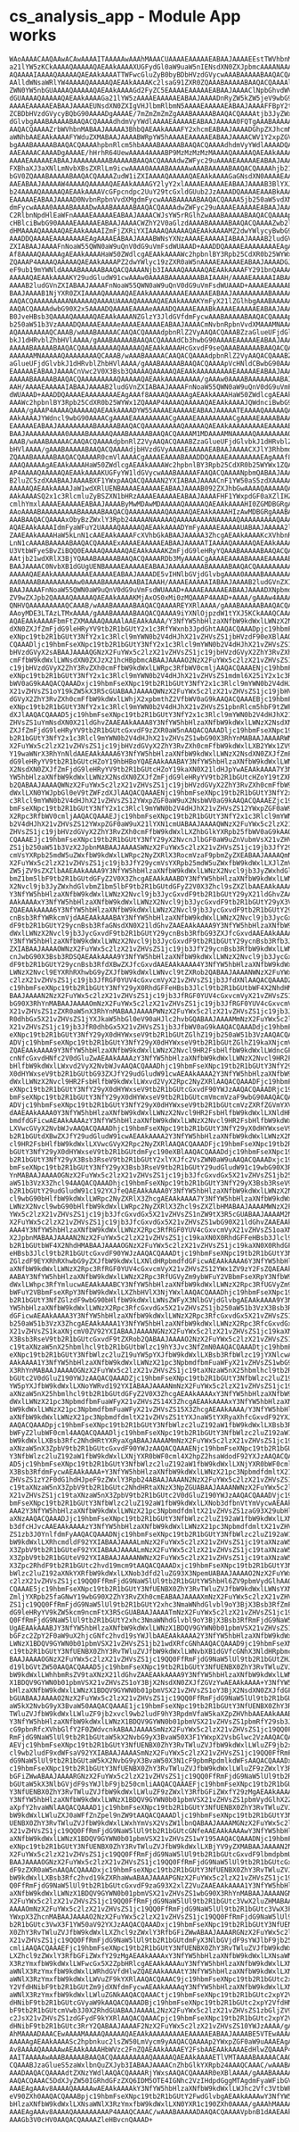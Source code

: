 # cs_analysis_app - Module App works

    WAoAAAACAAQAAwACAwAAAAITAAAAAwAAAhMAAACUAAAAEAAAAAEABAAJAAAAEEstTWVhbnM6
    a21lYW5zKCkAAAAQAAAAAQAEAAkAAAAXUGFydGl0aW9uaW5nIENsdXN0ZXJpbmcAAAANAAAA
    AQAAAAIAAAAQAAAAAQAEAAkAAAATTWFwcGluZyB0byBDbHVzdGVycwAAABAAAAABAAQACQAA
    AAlldWNsaWRlYW4AAAAQAAAAAQAEAAkAAAAKc2lsaG91ZXR0ZQAAABAAAAABAAQACQAAAAly
    ZWN0YW5nbGUAAAAQAAAAAQAEAAkAAAAGd2FyZC5EAAAAEAAAAAEABAAJAAAAClNpbGhvdWV0
    dGUAAAAQAAAAAQAEAAkAAAAGa21lYW5zAAAAEAAAAAEABAAJAAAADnRyZW5kZW5jeV9wbG90
    AAAAEAAAAAEABAAJAAAAEUNsdXN0ZXIgVHJlbmRlbmN5AAAAEAAAAAEABAAJAAAAFFBpY2tl
    ZCBDbHVzdGVycyBQbG90AAAADgAAAAE/7mZmZmZmZgAAABAAAAABAAQACQAAAAtjb3JyZWxh
    dGlvbgAAABAAAAABAAQACQAAAAdhdmVyYWdlAAAAEAAAAAEABAAJAAAAA0FQTgAAABAAAAAG
    AAQACQAAAAZrbWVhbnMABAAJAAAAA3BhbQAEAAkAAAAFY2xhcmEABAAJAAAADGhpZXJhcmNo
    aWNhbAAEAAkAAAAFYWduZXMABAAJAAAABWRpYW5hAAAAEAAAAAEABAAJAAAACWV1Y2xpZGVh
    bgAAABAAAAABAAQACQAAAAhpbnRlcm5hbAAAABAAAAABAAQACQAAAAdhdmVyYWdlAAAADQAA
    AAEAAAACAAAADgAAAAE/hHrhR64UewAAAA4AAAABP9MzMzMzMzMAAAAQAAAAAQAEAAkAAAAA
    AAAAEAAAAAEABAAJAAAAAAAAABAAAAABAAQACQAAAAdwZWFyc29uAAAAEAAAAAEABAAJAAAA
    FXBhaXJ3aXNlLmNvbXBsZXRlLm9icwAAAA0AAAABAAAAAwAAABAAAAABAAQACQAAAAhjb21w
    bGV0ZQAAABAAAAABAAQACQAAAAZudW1iZXIAAAAQAAAAAQAEAAkAAAAGaGNsdXN0AAAAEAAA
    AAEABAAJAAAAAW4AAAAQAAAAAQAEAAkAAAAGY2lyY2xlAAAAEAAAAAEABAAJAAAAB3BlYXJz
    b24AAAAQAAAAAQAEAAkAAAAVcGFpcndpc2UuY29tcGxldGUub2JzAAAADQAAAAEAAABkAAAA
    EAAAAAEABAAJAAAAD0NvbnRpbnVvdXMgdmFycwAAABAAAAABAAQACQAAAA5jb250aW5vdXNf
    dmFycwAAAA0AAAABAAAADwAAABAAAAABAAQACQAAAAdwZWFyc29uAAAAEAAAAAEABAAJAAAA
    C2RlbnNpdHlEaWFnAAAAEAAAAAEABAAJAAAACWJsYW5rRGlhZwAAABAAAAABAAQACQAAAApV
    cHBlciBwbG90AAAAEAAAAAEABAAJAAAACWZhY2V0aGlzdAAAABAAAAABAAQACQAAAAZwb2lu
    dHMAAAAQAAAAAQAEAAkAAAAIZmFjZXRiYXIAAAAQAAAAAQAEAAkAAAAMZ2dwYWlycyBwbG90
    AAADDQAAAAEAAAAAAAAEAgAAAAEABAAJAAAABWNsYXNzAAAAEAAAAAIABAAJAAAAB2ludGVn
    ZXIABAAJAAAAFnNoaW55QWN0aW9uQnV0dG9uVmFsdWUAAAD+AAADDQAAAAEAAAAAAAAEAgAA
    Af8AAAAQAAAAAgAEAAkAAAAHaW50ZWdlcgAEAAkAAAAWc2hpbnlBY3Rpb25CdXR0b25WYWx1
    ZQAAAP4AAAAQAAAAAQAEAAkAAAAPZ2dwYWlyc19zZXR0aW5nAAAAEAAAAAEABAAJAAAADGJv
    eF9ub19mYWNldAAAABAAAAABAAQACQAAAANjb3IAAAAQAAAAAQAEAAkAAAAFY291bnQAAAAQ
    AAAAAQAEAAkAAAAKY29udGludW91cwAAAw0AAAABAAAAAAAABAIAAAH/AAAAEAAAAAIABAAJ
    AAAAB2ludGVnZXIABAAJAAAAFnNoaW55QWN0aW9uQnV0dG9uVmFsdWUAAAD+AAAAEAAAAAEA
    BAAJAAAAB1NjYXR0ZXIAAAAQAAAAAQAEAAkAAAAAAAAAEAAAAAEABAAJAAAAAAAAABAAAAAB
    AAQACQAAAAAAAAANAAAAAQAAAAUAAAAQAAAAAQAEAAkAAAAKYmFyX21lZGlhbgAAABAAAAAB
    AAQACQAAAAdwbG90X2x5AAAADQAAAAEAAAAeAAAADQAAAAEAAABkAAAAEAAAAAEABAAJAAAA
    B0JveHBsb3QAAAAQAAAAAQAEAAkAAAANZGlzY3JldGVfdmFycwAAABAAAAABAAQACQAAAApj
    b250aW51b3VzAAAADQAAAAEAAAAeAAAAEAAAAAEABAAJAAAACmNvbnRpbnVvdXMAAAMNAAAA
    AQAAAAAAAAQCAAAB/wAAABAAAAACAAQACQAAAAdpbnRlZ2VyAAQACQAAABZzaGlueUFjdGlv
    bkJ1dHRvblZhbHVlAAAA/gAAABAAAAABAAQACQAAAAdCb3hwbG90AAAAEAAAAAEABAAJAAAA
    AAAAABAAAAABAAQACQAAAAAAAAAQAAAAAQAEAAkAAAAHcGxvdF9seQAAABAAAAABAAQACQAA
    AAAAAAMNAAAAAQAAAAAAAAQCAAAB/wAAABAAAAACAAQACQAAAAdpbnRlZ2VyAAQACQAAABZz
    aGlueUFjdGlvbkJ1dHRvblZhbHVlAAAA/gAAABAAAAABAAQACQAAAApVcHNldCBwbG90AAAA
    EAAAAAEABAAJAAAACnVwc2V0X3Bsb3QAAAAQAAAAAQAEAAkAAAAAAAAAEAAAAAEABAAJAAAA
    AAAAABAAAAABAAQACQAAAAAAAAAQAAAAAQAEAAkAAAAAAAAA/gAAAw0AAAABAAAAAAAABAIA
    AAH/AAAAEAAAAAIABAAJAAAAB2ludGVnZXIABAAJAAAAFnNoaW55QWN0aW9uQnV0dG9uVmFs
    dWUAAAD+AAADDQAAAAEAAAAAAAAEAgAAAf8AAAAQAAAAAgAEAAkAAAAHaW50ZWdlcgAEAAkA
    AAAWc2hpbnlBY3Rpb25CdXR0b25WYWx1ZQAAAP4AAAAQAAAAAQAEAAkAAAAJQWdnciBwbG90
    AAAA/gAAAP4AAAAQAAAAAQAEAAkAAAADYW55AAAAEAAAAAEABAAJAAAAATEAAAAQAAAAAQAE
    AAkAAAAJYWdncl9wbG90AAAACgAAAAEAAAAAAAAACgAAAAEAAAAAAAAACgAAAAEAAAABAAAA
    EAAAAAEABAAJAAAAAAAAABAAAAABAAQACQAAAAAAAAAQAAAAAQAEAAkAAAAAAAAAEAAAAAEA
    BAAJAAAAAAAAAA0AAAABAAAAAQAAABAAAAABAAQACQAAAAM1MDAAAAMNAAAAAQAAAAAAAAQC
    AAAB/wAAABAAAAACAAQACQAAAAdpbnRlZ2VyAAQACQAAABZzaGlueUFjdGlvbkJ1dHRvblZh
    bHVlAAAA/gAAABAAAAABAAQACQAAAAdjbHVzdGVyAAAAEAAAAAEABAAJAAAACXJlY3Rhbmds
    ZQAAABAAAAABAAQACQAAAAR0cmVlAAAACgAAAAEAAAABAAADDQAAAAEAAAAAAAAEAgAAAf8A
    AAAQAAAAAgAEAAkAAAAHaW50ZWdlcgAEAAkAAAAWc2hpbnlBY3Rpb25CdXR0b25WYWx1ZQAA
    AP4AAAAQAAAAAQAEAAkAAAAKUGFyYW1ldGVycwAAABAAAAAFAAQACQAAAANpbmQABAAJAAAA
    B2luZC5zdXAABAAJAAAABXF1YWxpAAQACQAAAAN2YXIABAAJAAAACnF1YW50aS5zdXAAAAAQ
    AAAAAQAEAAkAAAAJaW1wdXRlUENBAAAAEAAAAAEABAAJAAAAB092ZXJhbGwAAAAQAAAAAQAE
    AAkAAAASQ2x1c3RlcmluZyBSZXN1bHRzAAAAEAAAAAEABAAJAAAAFHF1YWxpdGF0aXZlIHZh
    cmlhYmxlAAAAEAAAAAEABAAJAAAAByMwMDAwMDAAAAAQAAAAAQAEAAkAAAAHI0ZGMDBGRgAA
    AAoAAAABAAAAAAAAABAAAAABAAQACQAAAAAAAAAQAAAAAQAEAAkAAAAHIzAwMDBGRgAAABAA
    AAABAAQACQAAAAxObyBzZWxlY3Rpb24AAAANAAAAAQAAAAAAAAANAAAAAQAAAAAAAAAQAAAA
    AQAEAAkAAAAIdmFyaWFuY2UAAAAQAAAAAQAEAAkAAAADYmFyAAAAEAAAAAUABAAJAAAAA2lu
    ZAAEAAkAAAAHaW5kLnN1cAAEAAkAAAAFcXVhbGkABAAJAAAAA3ZhcgAEAAkAAAAKcXVhbnRp
    LnN1cAAAABAAAAABAAQACQAAAAExAAAAEAAAAAEABAAJAAAAATIAAAAQAAAAAQAEAAkAAAAO
    U3VtbWFyeSBvZiBQQ0EAAAAQAAAAAQAEAAkAAAAKZmFjdG9leHRyYQAAABAAAAABAAQACQAA
    AAtjb21wdXRlX3BjYQAAABAAAAABAAQACQAAAARDb3MyAAAACgAAAAEAAAABAAAAEAAAAAEA
    BAAJAAAAC0NvbXB1dGUgUENBAAAAEAAAAAEABAAJAAAAAAAAABAAAAABAAQACQAAAAAAAAAQ
    AAAAAQAEAAkAAAAAAAAAEAAAAAEABAAJAAAADE5vIHNlbGVjdGlvbgAAAA0AAAABAAAAAAAA
    AA0AAAABAAAAAAAAAw0AAAABAAAAAAAABAIAAAH/AAAAEAAAAAIABAAJAAAAB2ludGVnZXIA
    BAAJAAAAFnNoaW55QWN0aW9uQnV0dG9uVmFsdWUAAAD+AAAAEAAAAAEABAAJAAAADXNpbmds
    ZV9wZXJpb2QAAAAQAAAAAQAEAAkAAAAKMjAxOS0xMi0zMQAAAP4AAAD+AAAA/gAAAw4AAAAB
    QNHVQAAAAAAAAAQCAAAB/wAAABAAAAABAAQACQAAAAREYXRlAAAA/gAAABAAAAABAAQACQAA
    AAoyMDE3LTAzLTMxAAAA/gAAABAAAAABAAQACQAAAA9iYXNlOjpzdW1tYXJ5KCkAAAQCAAAA
    AQAEAAkAAAAFbmFtZXMAAAAQAAAAlAAEAAkAAAA/Y3NfYW5hbHlzaXNfbW9kdWxlLWNzX2Ns
    dXN0ZXJfZmFjdG9leHRyYV9tb2R1bGUtY2x1c3RfYWxnb3JpdGhtAAQACQAAADpjc19hbmFs
    eXNpc19tb2R1bGUtY3NfY2x1c3Rlcl9mYWN0b2V4dHJhX21vZHVsZS1jbHVzdF90eXBlAAQA
    CQAAADljc19hbmFseXNpc19tb2R1bGUtY3NfY2x1c3Rlcl9mYWN0b2V4dHJhX21vZHVsZS1j
    bHVzdGVyX2sABAAJAAAAQGNzX2FuYWx5c2lzX21vZHVsZS1jc19jbHVzdGVyX2ZhY3RvZXh0
    cmFfbW9kdWxlLWNsdXN0ZXJzX21hcHBpbmcABAAJAAAAO2NzX2FuYWx5c2lzX21vZHVsZS1j
    c19jbHVzdGVyX2ZhY3RvZXh0cmFfbW9kdWxlLWRpc3RfbWV0cmljAAQACQAAAENjc19hbmFs
    eXNpc19tb2R1bGUtY3NfY2x1c3Rlcl9mYWN0b2V4dHJhX21vZHVsZS1mdml6X25iY2x1c3Rf
    bWV0aG9kAAQACQAAADxjc19hbmFseXNpc19tb2R1bGUtY3NfY2x1c3Rlcl9mYWN0b2V4dHJh
    X21vZHVsZS1oY19kZW5kX3R5cGUABAAJAAAAQWNzX2FuYWx5c2lzX21vZHVsZS1jc19jbHVz
    dGVyX2ZhY3RvZXh0cmFfbW9kdWxlLWhjX2xpbmthZ2VfbWV0aG9kAAQACQAAAEBjc19hbmFs
    eXNpc19tb2R1bGUtY3NfY2x1c3Rlcl9mYWN0b2V4dHJhX21vZHVsZS1pbnRlcm5hbF9tZWFz
    dXJlAAQACQAAAD5jc19hbmFseXNpc19tb2R1bGUtY3NfY2x1c3Rlcl9mYWN0b2V4dHJhX21v
    ZHVsZS1uYmNsdXN0X21ldGhvZAAEAAkAAAA8Y3NfYW5hbHlzaXNfbW9kdWxlLWNzX2NsdXN0
    ZXJfZmFjdG9leHRyYV9tb2R1bGUtcGxvdF9zZXR0aW5nAAQACQAAADljc19hbmFseXNpc19t
    b2R1bGUtY3NfY2x1c3Rlcl9mYWN0b2V4dHJhX21vZHVsZS1wbG90X3RhYnMABAAJAAAARWNz
    X2FuYWx5c2lzX21vZHVsZS1jc19jbHVzdGVyX2ZhY3RvZXh0cmFfbW9kdWxlLXB2YWx1ZV9o
    Y19waWNrX3RhYnNldAAEAAkAAAA6Y3NfYW5hbHlzaXNfbW9kdWxlLWNzX2NsdXN0ZXJfZmFj
    dG9leHRyYV9tb2R1bGUtcHZoY19hbHBoYQAEAAkAAABAY3NfYW5hbHlzaXNfbW9kdWxlLWNz
    X2NsdXN0ZXJfZmFjdG9leHRyYV9tb2R1bGUtcHZoY19kaXN0X21ldHJpYwAEAAkAAAA7Y3Nf
    YW5hbHlzaXNfbW9kdWxlLWNzX2NsdXN0ZXJfZmFjdG9leHRyYV9tb2R1bGUtcHZoY19tZXRo
    b2QABAAJAAAAQWNzX2FuYWx5c2lzX21vZHVsZS1jc19jbHVzdGVyX2ZhY3RvZXh0cmFfbW9k
    dWxlLXN0YWJpbGl0eV9tZWFzdXJlAAQACQAAAENjc19hbmFseXNpc19tb2R1bGUtY3NfY2x1
    c3Rlcl9mYWN0b2V4dHJhX21vZHVsZS12YWxpZGF0aW9uX2NsbWV0aG9kAAQACQAAAEZjc19h
    bmFseXNpc19tb2R1bGUtY3NfY2x1c3Rlcl9mYWN0b2V4dHJhX21vZHVsZS12YWxpZGF0aW9u
    X2Rpc3RfbWV0cmljAAQACQAAAEJjc19hbmFseXNpc19tb2R1bGUtY3NfY2x1c3Rlcl9mYWN0
    b2V4dHJhX21vZHVsZS12YWxpZGF0aW9uX21lYXN1cmUABAAJAAAAQWNzX2FuYWx5c2lzX21v
    ZHVsZS1jc19jbHVzdGVyX2ZhY3RvZXh0cmFfbW9kdWxlLXZhbGlkYXRpb25fbWV0aG9kAAQA
    CQAAAEJjc19hbmFseXNpc19tb2R1bGUtY3NfY29yX2NvcnJlbGF0aW9uZnVubmVsX21vZHVs
    ZS1jb250aW51b3VzX2JpbnMABAAJAAAASWNzX2FuYWx5c2lzX21vZHVsZS1jc19jb3JfY29y
    cmVsYXRpb25mdW5uZWxfbW9kdWxlLWRpc2NyZXRlX3RocmVzaF9pbmZyZXEABAAJAAAAQmNz
    X2FuYWx5c2lzX21vZHVsZS1jc19jb3JfY29ycmVsYXRpb25mdW5uZWxfbW9kdWxlLXJlZmVy
    ZW5jZV9sZXZlbAAEAAkAAAA9Y3NfYW5hbHlzaXNfbW9kdWxlLWNzX2Nvcl9jb3JyZWxhdGlv
    bmZ1bm5lbF9tb2R1bGUtdGFyZ2V0X3ZhcgAEAAkAAABDY3NfYW5hbHlzaXNfbW9kdWxlLWNz
    X2Nvcl9jb3JyZWxhdGlvbmZ1bm5lbF9tb2R1bGUtdGFyZ2V0X3Zhcl9sZXZlbAAEAAkAAAA0
    Y3NfYW5hbHlzaXNfbW9kdWxlLWNzX2Nvcl9jb3JycGxvdF9tb2R1bGUtY29yX21ldGhvZAAE
    AAkAAAAxY3NfYW5hbHlzaXNfbW9kdWxlLWNzX2Nvcl9jb3JycGxvdF9tb2R1bGUtY29yX3Vz
    ZQAEAAkAAAA6Y3NfYW5hbHlzaXNfbW9kdWxlLWNzX2Nvcl9jb3JycGxvdF9tb2R1bGUtY29y
    cnBsb3RfYWRkcmVjdAAEAAkAAABAY3NfYW5hbHlzaXNfbW9kdWxlLWNzX2Nvcl9jb3JycGxv
    dF9tb2R1bGUtY29ycnBsb3RfaGNsdXN0X21ldGhvZAAEAAkAAAA9Y3NfYW5hbHlzaXNfbW9k
    dWxlLWNzX2Nvcl9jb3JycGxvdF9tb2R1bGUtY29ycnBsb3RfbG93ZXJfcGxvdAAEAAkAAAA4
    Y3NfYW5hbHlzaXNfbW9kdWxlLWNzX2Nvcl9jb3JycGxvdF9tb2R1bGUtY29ycnBsb3Rfb3Jk
    ZXIABAAJAAAAOWNzX2FuYWx5c2lzX21vZHVsZS1jc19jb3JfY29ycnBsb3RfbW9kdWxlLWNv
    cnJwbG90X3Bsb3RDSQAEAAkAAAA9Y3NfYW5hbHlzaXNfbW9kdWxlLWNzX2Nvcl9jb3JycGxv
    dF9tb2R1bGUtY29ycnBsb3RfdXBwZXJfcGxvdAAEAAkAAAA4Y3NfYW5hbHlzaXNfbW9kdWxl
    LWNzX2Nvcl9EYXRhRXhwbG9yZXJfbW9kdWxlLWNvcl9tZXRob2QABAAJAAAANWNzX2FuYWx5
    c2lzX21vZHVsZS1jc19jb3JfRGF0YUV4cGxvcmVyX21vZHVsZS1jb3JfdXNlAAQACQAAADZj
    c19hbmFseXNpc19tb2R1bGUtY3NfY29yX0RhdGFFeHBsb3Jlcl9tb2R1bGUtbWF4X2NhdHMA
    BAAJAAAAN2NzX2FuYWx5c2lzX21vZHVsZS1jc19jb3JfRGF0YUV4cGxvcmVyX21vZHVsZS1w
    bG90X3RhYnMABAAJAAAAOmNzX2FuYWx5c2lzX21vZHVsZS1jc19jb3JfRGF0YUV4cGxvcmVy
    X21vZHVsZS1zZXR0aW5nX3RhYnMABAAJAAAAPWNzX2FuYWx5c2lzX21vZHVsZS1jc19jb3Jf
    R0dhbGx5X21vZHVsZS1jYXJkaW5hbGl0eV90aHJlc2hvbGQABAAJAAAAMmNzX2FuYWx5c2lz
    X21vZHVsZS1jc19jb3JfR0dhbGx5X21vZHVsZS1jb3JfbWV0aG9kAAQACQAAADdjc19hbmFs
    eXNpc19tb2R1bGUtY3NfY29yX0dHYWxseV9tb2R1bGUtZGlhZ19jb250aW51b3VzAAQACQAA
    ADVjc19hbmFseXNpc19tb2R1bGUtY3NfY29yX0dHYWxseV9tb2R1bGUtZGlhZ19kaXNjcmV0
    ZQAEAAkAAAA9Y3NfYW5hbHlzaXNfbW9kdWxlLWNzX2Nvcl9HR2FsbHlfbW9kdWxlLWdncGFp
    cnNfcGxvdHNfc2V0dGluZwAEAAkAAAAzY3NfYW5hbHlzaXNfbW9kdWxlLWNzX2Nvcl9HR2Fs
    bHlfbW9kdWxlLWxvd2VyX2NvbWJvAAQACQAAADhjc19hbmFseXNpc19tb2R1bGUtY3NfY29y
    X0dHYWxseV9tb2R1bGUtbG93ZXJfY29udGludW91cwAEAAkAAAA2Y3NfYW5hbHlzaXNfbW9k
    dWxlLWNzX2Nvcl9HR2FsbHlfbW9kdWxlLWxvd2VyX2Rpc2NyZXRlAAQACQAAADFjc19hbmFs
    eXNpc19tb2R1bGUtY3NfY29yX0dHYWxseV9tb2R1bGUtcGxvdF90YWJzAAQACQAAADRjc19h
    bmFseXNpc19tb2R1bGUtY3NfY29yX0dHYWxseV9tb2R1bGUtcmVmcmVzaF9wbG90AAQACQAA
    ADVjc19hbmFseXNpc19tb2R1bGUtY3NfY29yX0dHYWxseV9tb2R1bGUtcmVzZXRfZGVmYXVs
    dAAEAAkAAAA0Y3NfYW5hbHlzaXNfbW9kdWxlLWNzX2Nvcl9HR2FsbHlfbW9kdWxlLXNldHRp
    bmdfdGFicwAEAAkAAAAzY3NfYW5hbHlzaXNfbW9kdWxlLWNzX2Nvcl9HR2FsbHlfbW9kdWxl
    LXVwcGVyX2NvbWJvAAQACQAAADhjc19hbmFseXNpc19tb2R1bGUtY3NfY29yX0dHYWxseV9t
    b2R1bGUtdXBwZXJfY29udGludW91cwAEAAkAAAA2Y3NfYW5hbHlzaXNfbW9kdWxlLWNzX2Nv
    cl9HR2FsbHlfbW9kdWxlLXVwcGVyX2Rpc2NyZXRlAAQACQAAADFjc19hbmFseXNpc19tb2R1
    bGUtY3NfY29yX0dHYWxseV9tb2R1bGUtdmFyc190eXBlAAQACQAAADdjc19hbmFseXNpc19t
    b2R1bGUtY3NfY29yX3Bsb3RseV9tb2R1bGUtY2xlYXJfc2VsZWN0aW9uAAQACQAAADxjc19h
    bmFseXNpc19tb2R1bGUtY3NfY29yX3Bsb3RseV9tb2R1bGUtY29udGludW91c19wbG90X3Rh
    YnMABAAJAAAAOGNzX2FuYWx5c2lzX21vZHVsZS1jc19jb3JfcGxvdGx5X21vZHVsZS1jb250
    aW51b3VzX3Zhcl94AAQACQAAADhjc19hbmFseXNpc19tb2R1bGUtY3NfY29yX3Bsb3RseV9t
    b2R1bGUtY29udGludW91c192YXJfeQAEAAkAAAA0Y3NfYW5hbHlzaXNfbW9kdWxlLWNzX2Nv
    cl9wbG90bHlfbW9kdWxlLWRpc2NyZXRlX3ZhcgAEAAkAAAA7Y3NfYW5hbHlzaXNfbW9kdWxl
    LWNzX2Nvcl9wbG90bHlfbW9kdWxlLWRpc2NyZXRlX3Zhcl9sZXZlbHMABAAJAAAAMWNzX2Fu
    YWx5c2lzX21vZHVsZS1jc19jb3JfcGxvdGx5X21vZHVsZS1nZW9tX3R5cGUABAAJAAAAM2Nz
    X2FuYWx5c2lzX21vZHVsZS1jc19jb3JfcGxvdGx5X21vZHVsZS1wbG90X21ldGhvZAAEAAkA
    AAA4Y3NfYW5hbHlzaXNfbW9kdWxlLWNzX2Rpc3RfRGF0YUV4cGxvcmVyX21vZHVsZS1oaXN0
    X2JpbnMABAAJAAAAN2NzX2FuYWx5c2lzX21vZHVsZS1jc19kaXN0X0RhdGFFeHBsb3Jlcl9t
    b2R1bGUtbWF4X2NhdHMABAAJAAAAOGNzX2FuYWx5c2lzX21vZHVsZS1jc19kaXN0X0RhdGFF
    eHBsb3Jlcl9tb2R1bGUtcGxvdF90YWJzAAQACQAAADtjc19hbmFseXNpc19tb2R1bGUtY3Nf
    ZGlzdF9EYXRhRXhwbG9yZXJfbW9kdWxlLXNldHRpbmdfdGFicwAEAAkAAAA6Y3NfYW5hbHlz
    aXNfbW9kdWxlLWNzX2Rpc3RfRGF0YUV4cGxvcmVyX21vZHVsZS12YWx1ZV9zY2FsZQAEAAkA
    AABAY3NfYW5hbHlzaXNfbW9kdWxlLWNzX2Rpc3RfUGVyZm9ybWFuY2VBbmFseXRpY3NfbW9k
    dWxlLWhpc3RfYmlucwAEAAkAAABCY3NfYW5hbHlzaXNfbW9kdWxlLWNzX2Rpc3RfUGVyZm9y
    bWFuY2VBbmFseXRpY3NfbW9kdWxlLXZhbHVlX3NjYWxlAAQACQAAADhjc19hbmFseXNpc19t
    b2R1bGUtY3NfZGlzdF9wbG90bHlfbW9kdWxlLWNsZWFyX3NlbGVjdGlvbgAEAAkAAAA9Y3Nf
    YW5hbHlzaXNfbW9kdWxlLWNzX2Rpc3RfcGxvdGx5X21vZHVsZS1jb250aW51b3VzX3Bsb3Rf
    dGFicwAEAAkAAAA3Y3NfYW5hbHlzaXNfbW9kdWxlLWNzX2Rpc3RfcGxvdGx5X21vZHVsZS1j
    b250aW51b3VzX3ZhcgAEAAkAAAA1Y3NfYW5hbHlzaXNfbW9kdWxlLWNzX2Rpc3RfcGxvdGx5
    X21vZHVsZS1kaXNjcmV0ZV92YXIABAAJAAAANGNzX2FuYWx5c2lzX21vZHVsZS1jc19kaXN0
    X3Bsb3RseV9tb2R1bGUtcGxvdF9tZXRob2QABAAJAAAAO2NzX2FuYWx5c2lzX21vZHVsZS1j
    c19taXNzaW5nX25hbmlhcl9tb2R1bGUtbWlzc19hY3Jvc3NfZmN0AAQACQAAADtjc19hbmFs
    eXNpc19tb2R1bGUtY3NfbWlzc2luZ19uYW5pYXJfbW9kdWxlLXBsb3RfbWlzc19jYXNlcwAE
    AAkAAAA1Y3NfYW5hbHlzaXNfbW9kdWxlLWNzX21pc3NpbmdfbmFuaWFyX21vZHVsZS1wbG90
    X3RhYnMABAAJAAAAOGNzX2FuYWx5c2lzX21vZHVsZS1jc19taXNzaW5nX25hbmlhcl9tb2R1
    bGUtc2V0dGluZ190YWJzAAQACQAAADZjc19hbmFseXNpc19tb2R1bGUtY3NfbWlzc2luZ19u
    YW5pYXJfbW9kdWxlLXNoYWRvd192YXIABAAJAAAANmNzX2FuYWx5c2lzX21vZHVsZS1jc19t
    aXNzaW5nX25hbmlhcl9tb2R1bGUtdGFyZ2V0X3ZhcgAEAAkAAAAxY3NfYW5hbHlzaXNfbW9k
    dWxlLWNzX21pc3NpbmdfbmFuaWFyX21vZHVsZS14X3ZhcgAEAAkAAAAxY3NfYW5hbHlzaXNf
    bW9kdWxlLWNzX21pc3NpbmdfbmFuaWFyX21vZHVsZS15X3ZhcgAEAAkAAAA/Y3NfYW5hbHlz
    aXNfbW9kdWxlLWNzX21pc3NpbmdfdmltX21vZHVsZS1tYXJnaW5tYXRyaXhfcGxvdF92YXJz
    AAQACQAAADpjc19hbmFseXNpc19tb2R1bGUtY3NfbWlzc2luZ192aW1fbW9kdWxlLXBsb3Rf
    bWFyZ2lubWF0cml4AAQACQAAADljc19hbmFseXNpc19tb2R1bGUtY3NfbWlzc2luZ192aW1f
    bW9kdWxlLXBsb3Rfc2NhdHRtYXRyaXgABAAJAAAAMmNzX2FuYWx5c2lzX21vZHVsZS1jc19t
    aXNzaW5nX3ZpbV9tb2R1bGUtcGxvdF90YWJzAAQACQAAAENjc19hbmFseXNpc19tb2R1bGUt
    Y3NfbWlzc2luZ192aW1fbW9kdWxlLXNjYXR0bWF0cml4X2hpZ2hsaWdodF92YXJzAAQACQAA
    AD5jc19hbmFseXNpc19tb2R1bGUtY3NfbWlzc2luZ192aW1fbW9kdWxlLXNjYXR0bWF0cml4
    X3Bsb3RfdmFycwAEAAkAAAA+Y3NfYW5hbHlzaXNfbW9kdWxlLWNzX21pc3NpbmdfdmltX21v
    ZHVsZS1zY2F0dG1hdHJpeF9zZWxlY3Rpb24ABAAJAAAAN2NzX2FuYWx5c2lzX21vZHVsZS1j
    c19taXNzaW5nX3ZpbV9tb2R1bGUtc2NhdHRtaXNzX3NpZGUABAAJAAAANWNzX2FuYWx5c2lz
    X21vZHVsZS1jc19taXNzaW5nX3ZpbV9tb2R1bGUtc2V0dGluZ190YWJzAAQACQAAADVjc19h
    bmFseXNpc19tb2R1bGUtY3NfbWlzc2luZ192aW1fbW9kdWxlLXNob3dfbnVtYmVycwAEAAkA
    AAA2Y3NfYW5hbHlzaXNfbW9kdWxlLWNzX21pc3NpbmdfdmltX21vZHVsZS1zaG93X29ubHlt
    aXNzAAQACQAAADJjc19hbmFseXNpc19tb2R1bGUtY3NfbWlzc2luZ192aW1fbW9kdWxlLXNo
    b3dfcHJvcAAEAAkAAAAzY3NfYW5hbHlzaXNfbW9kdWxlLWNzX21pc3NpbmdfdmltX21vZHVs
    ZS1zb3J0YnlfdmFyAAQACQAAADNjc19hbmFseXNpc19tb2R1bGUtY3NfbWlzc2luZ192aW1f
    bW9kdWxlLXRhcmdldF92YXIABAAJAAAALmNzX2FuYWx5c2lzX21vZHVsZS1jc19taXNzaW5n
    X3ZpbV9tb2R1bGUteF92YXIABAAJAAAALmNzX2FuYWx5c2lzX21vZHVsZS1jc19taXNzaW5n
    X3ZpbV9tb2R1bGUteV92YXIABAAJAAAANWNzX2FuYWx5c2lzX21vZHVsZS1jc19taXNzaW5n
    X3Zpc2RhdF9tb2R1bGUtc2hvd19mcm9tAAQACQAAADxjc19hbmFseXNpc19tb2R1bGUtY3Nf
    bWlzc2luZ192aXNkYXRfbW9kdWxlLXNob3dfd2luZG93X3NpemUABAAJAAAAO2NzX2FuYWx5
    c2lzX21vZHVsZS1jc19QQ0FfRmFjdG9NaW5lUl9tb2R1bGUtYW5hbHl6ZV9pbmVydGlhAAQA
    CQAAAE5jc19hbmFseXNpc19tb2R1bGUtY3NfUENBX0ZhY3RvTWluZVJfbW9kdWxlLWNsYXNz
    ZmljYXRpb25faGNwY19wbG90X2ZhY3RvZXh0cmEABAAJAAAAXmNzX2FuYWx5c2lzX21vZHVs
    ZS1jc19QQ0FfRmFjdG9NaW5lUl9tb2R1bGUtY2xhc3NmaWNhdGlvbl9oY3BjX3Bsb3RfZmFj
    dG9leHRyYV9kZW5kcm9ncmFtX3R5cGUABAAJAAAATmNzX2FuYWx5c2lzX21vZHVsZS1jc19Q
    Q0FfRmFjdG9NaW5lUl9tb2R1bGUtY2xhc3NmaWNhdGlvbl9oY3BjX3Bsb3RfRmFjdG9NaW5l
    UgAEAAkAAABJY3NfYW5hbHlzaXNfbW9kdWxlLWNzX1BDQV9GYWN0b01pbmVSX21vZHVsZS1j
    bGFzc2ZpY2F0aW9uX2hjcGNfc2hvd19sYWJlbAAEAAkAAAA2Y3NfYW5hbHlzaXNfbW9kdWxl
    LWNzX1BDQV9GYWN0b01pbmVSX21vZHVsZS1jb21wdXRfcGNhAAQACQAAAD9jc19hbmFseXNp
    c19tb2R1bGUtY3NfUENBX0ZhY3RvTWluZVJfbW9kdWxlLWNvbXB1dGVfcGNhX3NldHRpbmcA
    BAAJAAAAOGNzX2FuYWx5c2lzX21vZHVsZS1jc19QQ0FfRmFjdG9NaW5lUl9tb2R1bGUtZHJh
    d19lbGVtZW50AAQACQAAAD5jc19hbmFseXNpc19tb2R1bGUtY3NfUENBX0ZhY3RvTWluZVJf
    bW9kdWxlLWhhbmRsZV9taXNzX21ldGhvZAAEAAkAAAA9Y3NfYW5hbHlzaXNfbW9kdWxlLWNz
    X1BDQV9GYWN0b01pbmVSX21vZHVsZS1oY3BjX2NsdXN0ZXJfZGVzYwAEAAkAAAA+Y3NfYW5h
    bHlzaXNfbW9kdWxlLWNzX1BDQV9GYWN0b01pbmVSX21vZHVsZS1oY3BjX2NsdXN0ZXJfdGFi
    bGUABAAJAAAAO2NzX2FuYWx5c2lzX21vZHVsZS1jc19QQ0FfRmFjdG9NaW5lUl9tb2R1bGUt
    aW5kX2NvbG9yX3BvaW50AAQACQAAAE1jc19hbmFseXNpc19tb2R1bGUtY3NfUENBX0ZhY3Rv
    TWluZVJfbW9kdWxlLWluZF9jb2xvcl9wb2ludF9hY3RpdmVfaW5kaXZpZHVhbAAEAAkAAABK
    Y3NfYW5hbHlzaXNfbW9kdWxlLWNzX1BDQV9GYWN0b01pbmVSX21vZHVsZS1pbmRfY29sb3Jf
    cG9pbnRfcXVhbGlfY2F0ZWdvcnkABAAJAAAASmNzX2FuYWx5c2lzX21vZHVsZS1jc19QQ0Ff
    RmFjdG9NaW5lUl9tb2R1bGUtaW5kX2NvbG9yX3BvaW50X3F1YWxpX2VsbGlwc2VzAAQACQAA
    AEVjc19hbmFseXNpc19tb2R1bGUtY3NfUENBX0ZhY3RvTWluZVJfbW9kdWxlLWluZF9jb2xv
    cl9wb2ludF9xdWFsaV92YXIABAAJAAAASmNzX2FuYWx5c2lzX21vZHVsZS1jc19QQ0FfRmFj
    dG9NaW5lUl9tb2R1bGUtaW5kX2NvbG9yX3BvaW50X3N1cF9pbmRpdmlkdWFsAAQACQAAADxj
    c19hbmFseXNpc19tb2R1bGUtY3NfUENBX0ZhY3RvTWluZVJfbW9kdWxlLWluZF9zZWxlY3Rf
    bGFiZWwABAAJAAAARGNzX2FuYWx5c2lzX21vZHVsZS1jc19QQ0FfRmFjdG9NaW5lUl9tb2R1
    bGUtaW5kX3NlbGVjdF9sYWJlbF9jb250cmliAAQACQAAAEFjc19hbmFseXNpc19tb2R1bGUt
    Y3NfUENBX0ZhY3RvTWluZVJfbW9kdWxlLWluZF9zZWxlY3RfbGFiZWxfY29zMgAEAAkAAAA/
    Y3NfYW5hbHlzaXNfbW9kdWxlLWNzX1BDQV9GYWN0b01pbmVSX21vZHVsZS1pbmVydGlhX2Z2
    aXpfY2hvaWNlAAQACQAAAD1jc19hbmFseXNpc19tb2R1bGUtY3NfUENBX0ZhY3RvTWluZVJf
    bW9kdWxlLWluZXJ0aWFfZnZpel9nZW9tAAQACQAAADljc19hbmFseXNpc19tb2R1bGUtY3Nf
    UENBX0ZhY3RvTWluZVJfbW9kdWxlLWxhYmVsX2VsZW1lbnQABAAJAAAAMGNzX2FuYWx5c2lz
    X21vZHVsZS1jc19QQ0FfRmFjdG9NaW5lUl9tb2R1bGUtcGNfeAAEAAkAAAAwY3NfYW5hbHlz
    aXNfbW9kdWxlLWNzX1BDQV9GYWN0b01pbmVSX21vZHVsZS1wY195AAQACQAAADNjc19hbmFs
    eXNpc19tb2R1bGUtY3NfUENBX0ZhY3RvTWluZVJfbW9kdWxlLXBjYV9yZXMABAAJAAAAN2Nz
    X2FuYWx5c2lzX21vZHVsZS1jc19QQ0FfRmFjdG9NaW5lUl9tb2R1bGUtcGxvdF9lbmdpbmUA
    BAAJAAAAOGNzX2FuYWx5c2lzX21vZHVsZS1jc19QQ0FfRmFjdG9NaW5lUl9tb2R1bGUtcGxv
    dF9zZXR0aW5nAAQACQAAADxjc19hbmFseXNpc19tb2R1bGUtY3NfUENBX0ZhY3RvTWluZVJf
    bW9kdWxlLXBsb3Rfc2hvd19kZXRhaWwABAAJAAAAPGNzX2FuYWx5c2lzX21vZHVsZS1jc19Q
    Q0FfRmFjdG9NaW5lUl9tb2R1bGUtcGxvdF9zaG93X2xlZ2VuZAAEAAkAAAA1Y3NfYW5hbHlz
    aXNfbW9kdWxlLWNzX1BDQV9GYWN0b01pbmVSX21vZHVsZS1wbG90X3RhYnMABAAJAAAANGNz
    X2FuYWx5c2lzX21vZHVsZS1jc19QQ0FfRmFjdG9NaW5lUl9tb2R1bGUtc3VwX2luZHMABAAJ
    AAAAOmNzX2FuYWx5c2lzX21vZHVsZS1jc19QQ0FfRmFjdG9NaW5lUl9tb2R1bGUtc3VwX3F1
    YWxpX3ZhcnMABAAJAAAAO2NzX2FuYWx5c2lzX21vZHVsZS1jc19QQ0FfRmFjdG9NaW5lUl9t
    b2R1bGUtc3VwX3F1YW50aV92YXJzAAQACQAAADxjc19hbmFseXNpc19tb2R1bGUtY3NfUENB
    X0ZhY3RvTWluZVJfbW9kdWxlLXZhcl9zZWxlY3RfbGFiZWwABAAJAAAARGNzX2FuYWx5c2lz
    X21vZHVsZS1jc19QQ0FfRmFjdG9NaW5lUl9tb2R1bGUtdmFyX3NlbGVjdF9sYWJlbF9jb250
    cmliAAQACQAAAEFjc19hbmFseXNpc19tb2R1bGUtY3NfUENBX0ZhY3RvTWluZVJfbW9kdWxl
    LXZhcl9zZWxlY3RfbGFiZWxfY29zMgAEAAkAAAAxY3NfYW5hbHlzaXNfbW9kdWxlLXNsaWNl
    X3RzYmxfbW9kdWxlLWFwcGx5X2ZpbHRlcgAEAAkAAAAuY3NfYW5hbHlzaXNfbW9kdWxlLXNs
    aWNlX3RzYmxfbW9kdWxlLWRhdGVfdHlwZQAEAAkAAAAtY3NfYW5hbHlzaXNfbW9kdWxlLXNs
    aWNlX3RzYmxfbW9kdWxlLWVuZF9kYXRlAAQACQAAAC9jc19hbmFseXNpc19tb2R1bGUtc2xp
    Y2VfdHNibF9tb2R1bGUtZm9jdXNfdmFycwAEAAkAAAAqY3NfYW5hbHlzaXNfbW9kdWxlLXNs
    aWNlX3RzYmxfbW9kdWxlLWluZGNkAAQACQAAACtjc19hbmFseXNpc19tb2R1bGUtc2xpY2Vf
    dHNibF9tb2R1bGUtcGVyaW9kAAQACQAAADBjc19hbmFseXNpc19tb2R1bGUtc2xpY2VfdHNi
    bF9tb2R1bGUtcmVwb3J0X2RhdGUABAAJAAAAL2NzX2FuYWx5c2lzX21vZHVsZS1zbGljZV90
    c2JsX21vZHVsZS1zdGFydF9kYXRlAAQACQAAACpjc19hbmFseXNpc19tb2R1bGUtc2xpY2Vf
    dHNibF9tb2R1bGUtc3RrY2QABAAJAAAAF2NzX2FuYWx5c2lzX21vZHVsZS10YWJzAAAA/gAA
    AhMAAAADAAACEwAAAAMAAAAQAAAAAQAEAAkAAAAAAAAAEAAAAAEABAAJAAAABE5VTEwAAAAQ
    AAAAAgAEAAkAAAASc2hpbnkuc2lsZW50LmVycm9yAAQACQAAAAp2YWxpZGF0aW9uAAAEAgAA
    Av8AAAAQAAAAAwAEAAkAAAAHbWVzc2FnZQAEAAkAAAAEY2FsbAAEAAkAAAAEdHlwZQAAAP4A
    AAITAAAAAwAAABAAAAABAAQACQAAAAAAAAAQAAAAAQAEAAkAAAAETlVMTAAAABAAAAACAAQA
    CQAAABJzaGlueS5zaWxlbnQuZXJyb3IABAAJAAAACnZhbGlkYXRpb24AAAQCAAAC/wAAABAA
    AAADAAQACQAAAAdtZXNzYWdlAAQACQAAAARjYWxsAAQACQAAAAR0eXBlAAAA/gAAABAAAAAB
    AAQACQAAAC5DdXJyZW50IGRhdGFzZXQ6IDM5OTE4IGNhc2VzIHdpdGggMTAgdmFyaWFibGVz
    AAAEAgAAAv8AAAAQAAAAAwAEAAkAAAAkY3NfYW5hbHlzaXNfbW9kdWxlLWJhc2Vfc3VtbWFy
    eV90ZXh0AAQACQAAABpjc19hbmFseXNpc19tb2R1bGUtY2FwdGlvbgAEAAkAAAAwY3NfYW5h
    bHlzaXNfbW9kdWxlLXNsaWNlX3RzYmxfbW9kdWxlLXN0YXR1c190ZXh0AAAA/gAAAhMAAAAA
    AAAEAgAAAv8AAAAQAAAAAAAAAP4AAAQCAAAC/wAAABAAAAADAAQACQAAAAVpbnB1dAAEAAkA
    AAAGb3V0cHV0AAQACQAAAAZleHBvcnQAAAD+

